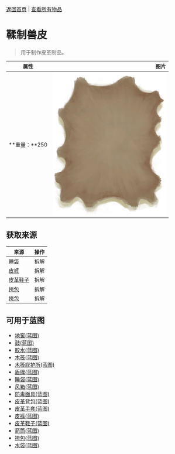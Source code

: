 [返回首页](index.md)   |  [查看所有物品](object.md)
# 鞣制兽皮  
> 用于制作皮革制品。  
  
  属性  |   图片   
 ----  |  ----:   
 **重量：**250  |  ![](Sprite/HideCured.png)   
  
## 获取来源  
来源  |  操作  
----  |  ----  
[睡袋](BedRoll.md)  |  拆解  
[皮裤](LeatherPants.md)  |  拆解  
[皮革鞋子](LeatherShoes.md)  |  拆解  
[挎包](Satchel.md)  |  拆解  
[挎包](SatchelHunter.md)  |  拆解  
## 可用于蓝图  
- [地窖(蓝图)](Bp_Cellar.md)  
- [鼓(蓝图)](Bp_Drum.md)  
- [胶水(蓝图)](Bp_Glue.md)  
- [木筏(蓝图)](Bp_Raft.md)  
- [木筏庇护所(蓝图)](Bp_RaftShelter.md)  
- [盾牌(蓝图)](Bp_Shield.md)  
- [睡袋(蓝图)](Bp_Bedroll.md)  
- [风箱(蓝图)](Bp_Bellows.md)  
- [防毒面具(蓝图)](Bp_GasMask.md)  
- [皮革背包(蓝图)](Bp_LeatherBackpack.md)  
- [皮革手套(蓝图)](Bp_LeatherGloves.md)  
- [皮裤(蓝图)](Bp_LeatherPants.md)  
- [皮革鞋子(蓝图)](Bp_LeatherShoes.md)  
- [箭筒(蓝图)](Bp_Quiver.md)  
- [挎包(蓝图)](Bp_Satchel.md)  
- [水袋(蓝图)](Bp_Waterskin.md)  
  
  
